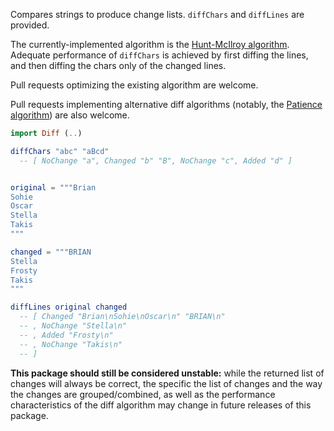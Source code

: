 
Compares strings to produce change lists.  `diffChars` and `diffLines` are provided.

The currently-implemented algorithm is the [Hunt-McIlroy algorithm](http://en.wikipedia.org/wiki/Hunt%E2%80%93McIlroy_algorithm).  Adequate performance of `diffChars` is achieved by first diffing the lines, and then diffing the chars only of the changed lines.

Pull requests optimizing the existing algorithm are welcome.

Pull requests implementing alternative diff algorithms (notably, the [Patience algorithm](http://alfedenzo.livejournal.com/170301.html)) are also welcome.

```elm
import Diff (..)

diffChars "abc" "aBcd"
  -- [ NoChange "a", Changed "b" "B", NoChange "c", Added "d" ]


original = """Brian
Sohie
Oscar
Stella
Takis
"""

changed = """BRIAN
Stella
Frosty
Takis
"""

diffLines original changed
  -- [ Changed "Brian\nSohie\nOscar\n" "BRIAN\n"
  -- , NoChange "Stella\n"
  -- , Added "Frosty\n"
  -- , NoChange "Takis\n"
  -- ]
```

**This package should still be considered unstable:** while the returned list of changes will always be correct, the specific the list of changes and the way the changes are grouped/combined, as well as the performance characteristics of the diff algorithm may change in future releases of this package.
